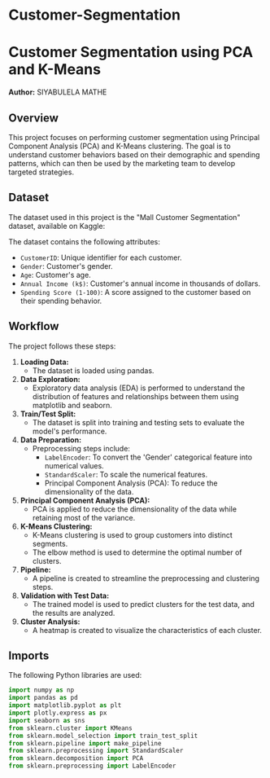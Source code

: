 # Customer-Segmentation

# Customer Segmentation using PCA and K-Means

**Author:** SIYABULELA MATHE

## Overview

This project focuses on performing customer segmentation using Principal Component Analysis (PCA) and K-Means clustering. The goal is to understand customer behaviors based on their demographic and spending patterns, which can then be used by the marketing team to develop targeted strategies.

## Dataset

The dataset used in this project is the "Mall Customer Segmentation" dataset, available on Kaggle:

The dataset contains the following attributes:

* `CustomerID`: Unique identifier for each customer.
* `Gender`: Customer's gender.
* `Age`: Customer's age.
* `Annual Income (k$)`: Customer's annual income in thousands of dollars.
* `Spending Score (1-100)`: A score assigned to the customer based on their spending behavior.

## Workflow

The project follows these steps:

1.  **Loading Data:**
    * The dataset is loaded using pandas.
2.  **Data Exploration:**
    * Exploratory data analysis (EDA) is performed to understand the distribution of features and relationships between them using matplotlib and seaborn.
3.  **Train/Test Split:**
    * The dataset is split into training and testing sets to evaluate the model's performance.
4.  **Data Preparation:**
    * Preprocessing steps include:
        * `LabelEncoder`: To convert the 'Gender' categorical feature into numerical values.
        * `StandardScaler`: To scale the numerical features.
        * Principal Component Analysis (PCA): To reduce the dimensionality of the data.
5.  **Principal Component Analysis (PCA):**
    * PCA is applied to reduce the dimensionality of the data while retaining most of the variance.
6.  **K-Means Clustering:**
    * K-Means clustering is used to group customers into distinct segments.
    * The elbow method is used to determine the optimal number of clusters.
7.  **Pipeline:**
    * A pipeline is created to streamline the preprocessing and clustering steps.
8.  **Validation with Test Data:**
    * The trained model is used to predict clusters for the test data, and the results are analyzed.
9.  **Cluster Analysis:**
    * A heatmap is created to visualize the characteristics of each cluster.

## Imports

The following Python libraries are used:

```python
import numpy as np
import pandas as pd
import matplotlib.pyplot as plt
import plotly.express as px
import seaborn as sns
from sklearn.cluster import KMeans
from sklearn.model_selection import train_test_split
from sklearn.pipeline import make_pipeline
from sklearn.preprocessing import StandardScaler
from sklearn.decomposition import PCA
from sklearn.preprocessing import LabelEncoder
